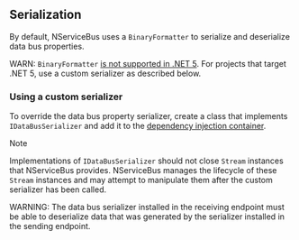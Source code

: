 ## Serialization

By default, NServiceBus uses a `BinaryFormatter` to serialize and deserialize data bus properties.

WARN: `BinaryFormatter` [is not supported in .NET 5](https://docs.microsoft.com/en-us/dotnet/core/compatibility/core-libraries/5.0/binaryformatter-serialization-obsolete). For projects that target .NET 5, use a custom serializer as described below.

### Using a custom serializer

To override the data bus property serializer, create a class that implements `IDataBusSerializer` and add it to the [dependency injection container](/nservicebus/dependency-injection/).

> [!NOTE]
> Implementations of `IDataBusSerializer` should not close `Stream` instances that NServiceBus provides. NServiceBus manages the lifecycle of these `Stream` instances and may attempt to manipulate them after the custom serializer has been called.

WARNING: The data bus serializer installed in the receiving endpoint must be able to deserialize data that was generated by the serializer installed in the sending endpoint.
